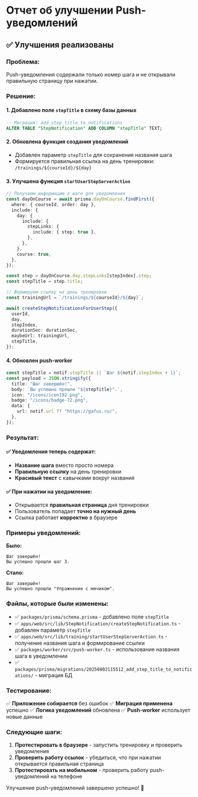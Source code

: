 # Отчет об улучшении Push-уведомлений

## ✅ Улучшения реализованы

### Проблема:

Push-уведомления содержали только номер шага и не открывали правильную страницу при нажатии.

### Решение:

#### 1. **Добавлено поле `stepTitle` в схему базы данных**

```sql
-- Миграция: add_step_title_to_notifications
ALTER TABLE "StepNotification" ADD COLUMN "stepTitle" TEXT;
```

#### 2. **Обновлена функция создания уведомлений**

- Добавлен параметр `stepTitle` для сохранения названия шага
- Формируется правильная ссылка на день тренировки: `/trainings/${courseId}/${day}`

#### 3. **Улучшена функция `startUserStepServerAction`**

```typescript
// Получаем информацию о шаге для уведомления
const dayOnCourse = await prisma.dayOnCourse.findFirst({
  where: { courseId, order: day },
  include: {
    day: {
      include: {
        stepLinks: {
          include: { step: true },
        },
      },
    },
    course: true,
  },
});

const step = dayOnCourse.day.stepLinks[stepIndex].step;
const stepTitle = step.title;

// Формируем ссылку на день тренировки
const trainingUrl = `/trainings/${courseId}/${day}`;

await createStepNotificationsForUserStep({
  userId,
  day,
  stepIndex,
  durationSec: durationSec,
  maybeUrl: trainingUrl,
  stepTitle,
});
```

#### 4. **Обновлен push-worker**

```typescript
const stepTitle = notif.stepTitle || `Шаг ${notif.stepIndex + 1}`;
const payload = JSON.stringify({
  title: "Шаг завершён!",
  body: `Вы успешно прошли "${stepTitle}".`,
  icon: "/icons/icon192.png",
  badge: "/icons/badge-72.png",
  data: {
    url: notif.url ?? "https://gafus.ru/",
  },
});
```

### Результат:

#### ✅ **Уведомления теперь содержат:**

- **Название шага** вместо просто номера
- **Правильную ссылку** на день тренировки
- **Красивый текст** с кавычками вокруг названия

#### ✅ **При нажатии на уведомление:**

- Открывается **правильная страница** дня тренировки
- Пользователь попадает **точно на нужный день**
- Ссылка работает **корректно** в браузере

### Примеры уведомлений:

**Было:**

```
Шаг завершён!
Вы успешно прошли шаг 3.
```

**Стало:**

```
Шаг завершён!
Вы успешно прошли "Упражнение с мячиком".
```

### Файлы, которые были изменены:

- ✅ `packages/prisma/schema.prisma` - добавлено поле `stepTitle`
- ✅ `apps/web/src/lib/StepNotification/createStepNotification.ts` - добавлен параметр `stepTitle`
- ✅ `apps/web/src/lib/training/startUserStepServerAction.ts` - получение названия шага и формирование ссылки
- ✅ `packages/worker/src/push-worker.ts` - использование названия шага в уведомлении
- ✅ `packages/prisma/migrations/20250802115512_add_step_title_to_notifications/` - миграция БД

### Тестирование:

✅ **Приложение собирается** без ошибок
✅ **Миграция применена** успешно
✅ **Логика уведомлений** обновлена
✅ **Push-worker** использует новые данные

### Следующие шаги:

1. **Протестировать в браузере** - запустить тренировку и проверить уведомления
2. **Проверить работу ссылок** - убедиться, что при нажатии открывается правильная страница
3. **Протестировать на мобильном** - проверить работу push-уведомлений на телефоне

Улучшение push-уведомлений завершено успешно! 🎉
